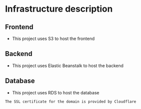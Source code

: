 # Infrastructure description

## Frontend

- This project uses S3 to host the frontend

## Backend

- This project uses Elastic Beanstalk to host the backend
  
## Database

- This project uses RDS to host the database

` The SSL certificate for the domain is provided by Cloudflare `